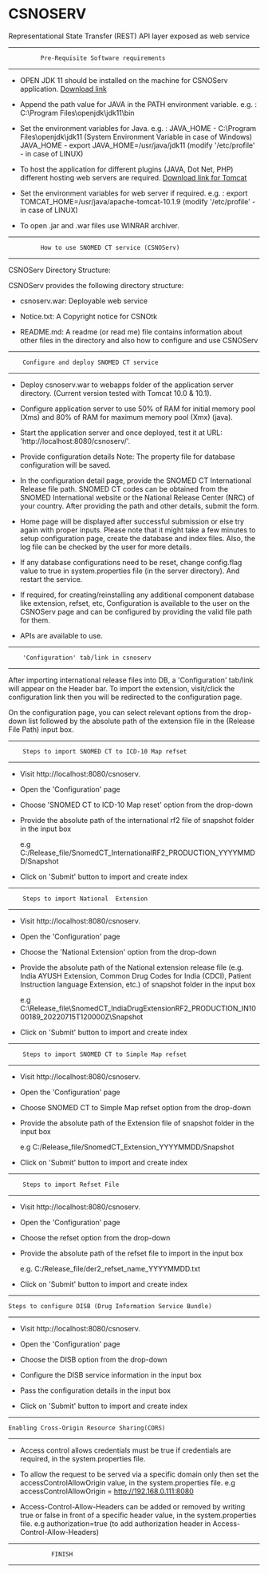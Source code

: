 # CSNOSERV

Representational State Transfer (REST) API layer exposed as web service
****************************************************************************
	         Pre-Requisite Software requirements
****************************************************************************
* OPEN JDK 11 should be installed on the machine for CSNOServ application.
  [Download link](https://www.openlogic.com/openjdk-downloads)
	
* Append the path value for JAVA in the PATH environment variable.
	e.g. :  C:\Program Files\openjdk\jdk11\bin

* Set the environment variables for Java.
	e.g. :  JAVA_HOME - C:\Program Files\openjdk\jdk11 (System Environment Variable in case of Windows)
		JAVA_HOME - export JAVA_HOME=/usr/java/jdk11 (modify '/etc/profile' - in case of LINUX)
		   
* To host the application for different plugins (JAVA, Dot Net, PHP) different hosting web servers are required.
  [Download link for Tomcat](https://tomcat.apache.org/download-10.cgi)
	
* Set the environment variables for web server if required.
	e.g. : export TOMCAT_HOME=/usr/java/apache-tomcat-10.1.9 (modify '/etc/profile' - in case of LINUX)

* To open .jar and .war files use WINRAR archiver.


****************************************************************************
	         How to use SNOMED CT service (CSNOServ)
****************************************************************************
CSNOServ Directory Structure:

CSNOServ provides the following directory structure:
- csnoserv.war: Deployable web service

- Notice.txt: A Copyright notice for CSNOtk

- README.md: A readme (or read me) file contains information about other files in the directory and also how to configure and use CSNOServ

***************************************************************************
		Configure and deploy SNOMED CT service
***************************************************************************
* Deploy csnoserv.war to webapps folder of the application server directory. (Current version tested with Tomcat 10.0 & 10.1).

* Configure application server to use 50% of RAM for initial memory pool (Xms) and 80% of RAM for maximum memory pool (Xmx) (java).

* Start the application server and once deployed, test it at URL: 'http://localhost:8080/csnoserv/'.

* Provide configuration details
	Note: The property file for database configuration will be saved.

* In the configuration detail page, provide the SNOMED CT International Release file path. SNOMED CT codes can be obtained from the SNOMED International website or the National Release Center (NRC) of your country. After providing the path and other details, submit the form.

* Home page will be displayed after successful submission or else try again with proper inputs. Please note that it might take a few minutes to setup configuration page, create the database and index files. Also, the log file can be checked by the user for more details.

* If any database configurations need to be reset, change config.flag value to true in system.properties file (in the server directory). And restart the service.		

* If required, for creating/reinstalling any additional component database like extension, refset, etc, Configuration is available to the user on the CSNOServ page and can be configured by providing the valid file path for them.

* APIs are available to use.
	
*****************************************************************************
		'Configuration' tab/link in csnoserv 
*****************************************************************************

After importing international release files into DB, a 'Configuration' tab/link will appear on the Header bar. To import the extension, visit/click the configuration 
link then you will be redirected to the configuration page.

On the configuration page, you can select relevant options from the drop-down list followed by the absolute path of the extension file in the (Release File Path) input box.

***************************************************************************
		Steps to import SNOMED CT to ICD-10 Map refset 
***************************************************************************
* Visit http://localhost:8080/csnoserv.

* Open the 'Configuration' page

* Choose 'SNOMED CT to ICD-10 Map reset' option from the drop-down

* Provide the absolute path of the international rf2 file of snapshot folder in the input box

	e.g C:/Release_file/SnomedCT_InternationalRF2_PRODUCTION_YYYYMMDD/Snapshot

* Click on 'Submit' button to import and create index

***************************************************************************
		Steps to import National  Extension
***************************************************************************
* Visit http://localhost:8080/csnoserv.

* Open the 'Configuration' page

* Choose the 'National Extension' option from the drop-down

* Provide the absolute path of the National extension release file (e.g. India AYUSH Extension, Common Drug Codes for India (CDCI), Patient Instruction language Extension, etc.) of snapshot folder in the input box

	e.g C:\Release_file\SnomedCT_IndiaDrugExtensionRF2_PRODUCTION_IN1000189_20220715T120000Z\Snapshot

* Click on 'Submit' button to import and create index

***************************************************************************
		Steps to import SNOMED CT to Simple Map refset 
***************************************************************************
* Visit http://localhost:8080/csnoserv.

* Open the 'Configuration' page

* Choose SNOMED CT to Simple Map refset option from the drop-down

* Provide the absolute path of the Extension file of snapshot folder in the input box

	e.g C:/Release_file/SnomedCT_Extension_YYYYMMDD/Snapshot

* Click on 'Submit' button to import and create index

***************************************************************************
		Steps to import Refset File 
***************************************************************************
* Visit http://localhost:8080/csnoserv.

* Open the 'Configuration' page

* Choose the refset option from the drop-down

* Provide the absolute path of the refset file to import in the input box

	e.g. C:/Release_file/der2_refset_name_YYYYMMDD.txt 

* Click on 'Submit' button to import and create index

***************************************************************************
	Steps to configure DISB (Drug Information Service Bundle)
***************************************************************************
* Visit http://localhost:8080/csnoserv.

* Open the 'Configuration' page

* Choose the DISB option from the drop-down

* Configure the DISB service information in the input box

* Pass the configuration details in the input box   

* Click on 'Submit' button to import and create index

*****************************************************************************
	Enabling Cross-Origin Resource Sharing(CORS)
*****************************************************************************
* Access control allows credentials must be true if credentials are required, in the system.properties file.

* To allow the request to be served via a specific domain only then set the accessControlAllowOrigin value, in the system.properties file.
	e.g accessControlAllowOrigin = http://192.168.0.111:8080 

* Access-Control-Allow-Headers can be added or removed by writing true or false in front of a specific header value, in the system.properties file.
        e.g authorization=true (to add authorization header in Access-Control-Allow-Headers)
   
********************************************************************************
				FINISH
********************************************************************************
